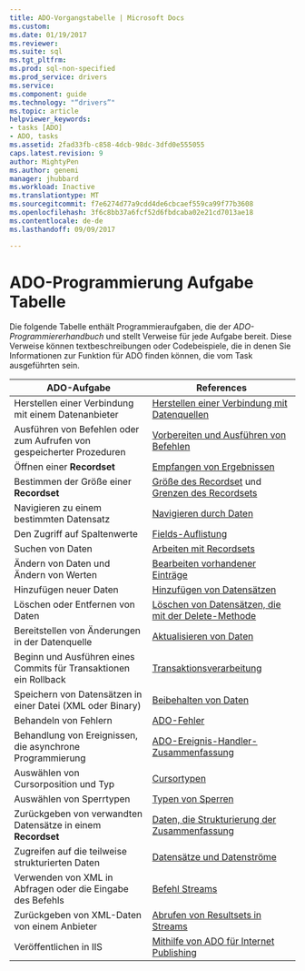```yaml
---
title: ADO-Vorgangstabelle | Microsoft Docs
ms.custom: 
ms.date: 01/19/2017
ms.reviewer: 
ms.suite: sql
ms.tgt_pltfrm: 
ms.prod: sql-non-specified
ms.prod_service: drivers
ms.service: 
ms.component: guide
ms.technology: "“drivers”"
ms.topic: article
helpviewer_keywords:
- tasks [ADO]
- ADO, tasks
ms.assetid: 2fad33fb-c858-4dcb-98dc-3dfd0e555055
caps.latest.revision: 9
author: MightyPen
ms.author: genemi
manager: jhubbard
ms.workload: Inactive
ms.translationtype: MT
ms.sourcegitcommit: f7e6274d77a9cdd4de6cbcaef559ca99f77b3608
ms.openlocfilehash: 3f6c8bb37a6fcf52d6fbdcaba02e21cd7013ae18
ms.contentlocale: de-de
ms.lasthandoff: 09/09/2017

---
```

# <a name="ado-programming-task-table"></a>ADO-Programmierung Aufgabe Tabelle
Die folgende Tabelle enthält Programmieraufgaben, die der *ADO-Programmiererhandbuch* und stellt Verweise für jede Aufgabe bereit. Diese Verweise können textbeschreibungen oder Codebeispiele, die in denen Sie Informationen zur Funktion für ADO finden können, die vom Task ausgeführten sein.

|ADO-Aufgabe|References|
|--------------|----------------|
|Herstellen einer Verbindung mit einem Datenanbieter|[Herstellen einer Verbindung mit Datenquellen](../../ado/guide/data/connecting-to-data-sources.md)|
|Ausführen von Befehlen oder zum Aufrufen von gespeicherter Prozeduren|[Vorbereiten und Ausführen von Befehlen](../../ado/guide/data/preparing-and-executing-commands.md)|
|Öffnen einer **Recordset**|[Empfangen von Ergebnissen](../../ado/guide/data/receiving-results.md)|
|Bestimmen der Größe einer **Recordset**|[Größe des Recordset](../../ado/guide/data/current-record-and-size-of-recordset.md) und [Grenzen des Recordsets](../../ado/guide/data/boundaries-of-a-recordset.md)|
|Navigieren zu einem bestimmten Datensatz|[Navigieren durch Daten](../../ado/guide/data/navigating-through-data.md)|
|Den Zugriff auf Spaltenwerte|[Fields-Auflistung](../../ado/guide/data/the-fields-collection.md)|
|Suchen von Daten|[Arbeiten mit Recordsets](../../ado/guide/data/working-with-recordsets.md)|
|Ändern von Daten und Ändern von Werten|[Bearbeiten vorhandener Einträge](../../ado/guide/data/editing-existing-records.md)|
|Hinzufügen neuer Daten|[Hinzufügen von Datensätzen](../../ado/guide/data/adding-records.md)|
|Löschen oder Entfernen von Daten|[Löschen von Datensätzen, die mit der Delete-Methode](../../ado/guide/data/deleting-records-using-the-delete-method.md)|
|Bereitstellen von Änderungen in der Datenquelle|[Aktualisieren von Daten](../../ado/guide/data/updating-data.md)|
|Beginn und Ausführen eines Commits für Transaktionen ein Rollback|[Transaktionsverarbeitung](../../ado/guide/data/transaction-processing.md)|
|Speichern von Datensätzen in einer Datei (XML oder Binary)|[Beibehalten von Daten](../../ado/guide/data/persisting-data.md)|
|Behandeln von Fehlern|[ADO-Fehler](../../ado/guide/data/ado-errors.md)|
|Behandlung von Ereignissen, die asynchrone Programmierung|[ADO-Ereignis-Handler-Zusammenfassung](../../ado/guide/data/ado-event-handler-summary.md)|
|Auswählen von Cursorposition und Typ|[Cursortypen](../../ado/guide/data/types-of-cursors-ado.md)|
|Auswählen von Sperrtypen|[Typen von Sperren](../../ado/guide/data/types-of-locks.md)|
|Zurückgeben von verwandten Datensätze in einem **Recordset**|[Daten, die Strukturierung der Zusammenfassung](../../ado/guide/data/data-shaping-overview.md)|
|Zugreifen auf die teilweise strukturierten Daten|[Datensätze und Datenströme](../../ado/guide/data/records-and-streams.md)|
|Verwenden von XML in Abfragen oder die Eingabe des Befehls|[Befehl Streams](../../ado/guide/data/command-streams.md)|
|Zurückgeben von XML-Daten von einem Anbieter|[Abrufen von Resultsets in Streams](../../ado/guide/data/retrieving-resultsets-into-streams.md)|
|Veröffentlichen in IIS|[Mithilfe von ADO für Internet Publishing](../../ado/guide/data/using-ado-for-internet-publishing.md)|


